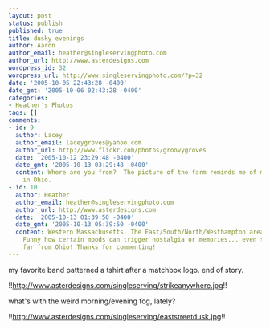 ```yaml
---
layout: post
status: publish
published: true
title: dusky evenings
author: Aaron
author_email: heather@singleservingphoto.com
author_url: http://www.asterdesigns.com
wordpress_id: 32
wordpress_url: http://www.singleservingphoto.com/?p=32
date: '2005-10-05 22:43:28 -0400'
date_gmt: '2005-10-06 02:43:28 -0400'
categories:
- Heather's Photos
tags: []
comments:
- id: 9
  author: Lacey
  author_email: laceygroves@yahoo.com
  author_url: http://www.flickr.com/photos/groovygroves
  date: '2005-10-12 23:29:48 -0400'
  date_gmt: '2005-10-13 03:29:48 -0400'
  content: Where are you from?  The picture of the farm reminds me of my old home
    in Ohio.
- id: 10
  author: Heather
  author_email: heather@singleservingphoto.com
  author_url: http://www.asterdesigns.com
  date: '2005-10-13 01:39:50 -0400'
  date_gmt: '2005-10-13 05:39:50 -0400'
  content: Western Massachusetts. The East/South/North/Westhampton areas to be exact.
    Funny how certain moods can trigger nostalgia or memories... even though I am
    far from Ohio! Thanks for commenting!
---
```

my favorite band patterned a tshirt after a matchbox logo. end of story.

!!http://www.asterdesigns.com/singleserving/strikeanywhere.jpg!!

what's with the weird morning/evening fog, lately?

!!http://www.asterdesigns.com/singleserving/eaststreetdusk.jpg!!
